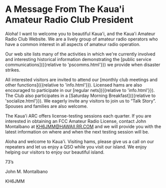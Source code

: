 # A Message From The Kaua'i Amateur Radio Club President

Aloha!  I want to welcome you to beautiful Kaua'i, and the Kaua'i
Amateur Radio Club Website.  We are a lively group of amateur radio
operators who have a common interest in all aspects of amateur radio
operation.

Our web site lists many of the activities in which we're currently
involved and interesting historical information demonstrating the
[public service communications]({{relative to 'pscomms.html'}}) we
provide when disaster strikes.

All interested visitors are invited to attend our
[monthly club meetings and other functions]({{relative to
'info.html'}}).  Licensed hams are also encouraged to participate in
our [regular nets]({{relative to 'info.html'}}).  The Club also
participates in a [Saturday Morning Breakfast]({{relative to
'socialize.html'}}).  We eagerly invite any visitors to join us to
“Talk Story”.  Spouses and families are also welcome.

The Kaua'i ARC offers license-testing sessions each quarter.  If you
are interested in obtaining an FCC Amateur Radio License, contact John
Montalbano at KH6JMM@HAWAII.RR.COM and we will provide you with the
latest information on where and when the next testing session will
be.

Aloha and welcome to Kaua'i.  Visiting hams, please give us a call on
our repeaters and let us enjoy a QSO while you visit our island.  We
enjoy helping our visitors to enjoy our beautiful island.

73’s

John M. Montalbano

KH6JMM
